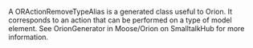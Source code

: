 A ORActionRemoveTypeAlias is a generated class useful to Orion. It corresponds to an action that can be performed on a type of model element. See OrionGenerator in Moose/Orion on SmalltalkHub for more information.